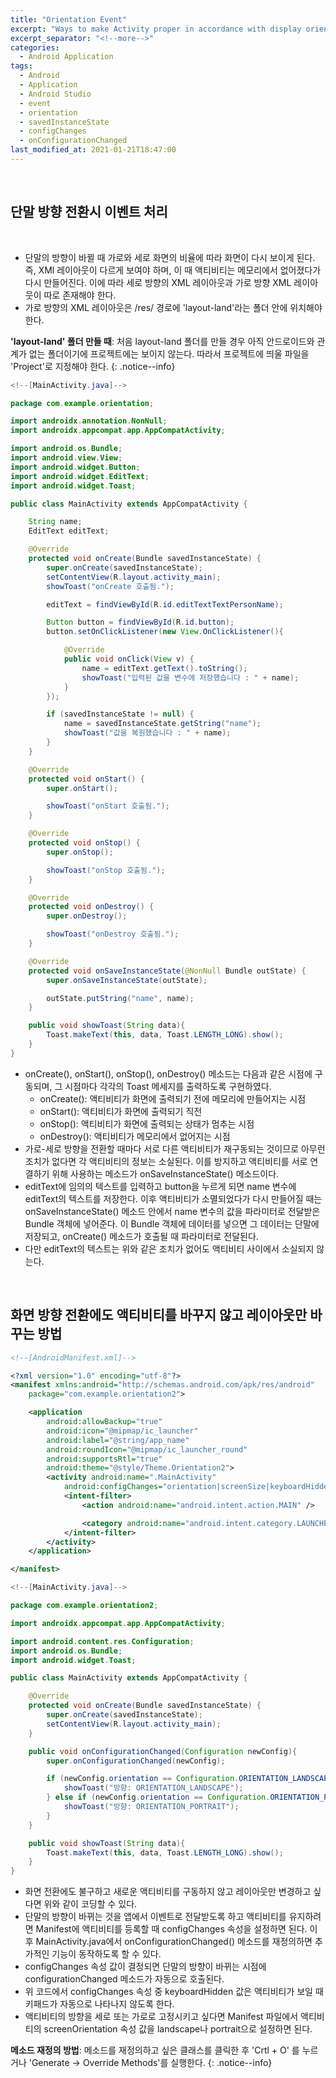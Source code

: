 ```yaml
---
title: "Orientation Event"
excerpt: "Ways to make Activity proper in accordance with display orientation"
excerpt_separator: "<!--more-->"
categories:
  - Android Application
tags:
  - Android
  - Application
  - Android Studio
  - event
  - orientation
  - savedInstanceState
  - configChanges
  - onConfigurationChanged
last_modified_at: 2021-01-21T18:47:00
---
```

<!--more-->

<br>

## 단말 방향 전환시 이벤트 처리

<img src="/images/2021-01-21-orientation.png" class="align-center" alt="">
<img src="/images/2021-01-21-orientation_ex02.png" class="align-center" alt="">

  * 단말의 방향이 바뀔 때 가로와 세로 화면의 비율에 따라 화면이 다시 보이게 된다. 즉, XMl 레이아웃이 다르게 보여야 하며, 이 때 액티비티는 메모리에서 없어졌다가 다시 만들어진다. 이에 따라 세로 방향의 XML 레이아웃과 가로 방향 XML 레이아웃이 따로 존재해야 한다.
  * 가로 방향의 XML 레이아웃은 /res/ 경로에 'layout-land'라는 폴더 안에 위치해야 한다.

**'layout-land' 폴더 만들 때**: 처음 layout-land 폴더를 만들 경우 아직 안드로이드와 관계가 없는 폴더이기에 프로젝트에는 보이지 않는다. 따라서 프로젝트에 띄울 파일을 'Project'로 지정해야 한다. 
{: .notice--info}

```java
<!--[MainActivity.java]-->

package com.example.orientation;

import androidx.annotation.NonNull;
import androidx.appcompat.app.AppCompatActivity;

import android.os.Bundle;
import android.view.View;
import android.widget.Button;
import android.widget.EditText;
import android.widget.Toast;

public class MainActivity extends AppCompatActivity {

    String name;
    EditText editText;

    @Override
    protected void onCreate(Bundle savedInstanceState) {
        super.onCreate(savedInstanceState);
        setContentView(R.layout.activity_main);
        showToast("onCreate 호출됨.");

        editText = findViewById(R.id.editTextTextPersonName);

        Button button = findViewById(R.id.button);
        button.setOnClickListener(new View.OnClickListener(){

            @Override
            public void onClick(View v) {
                name = editText.getText().toString();
                showToast("입력된 값을 변수에 저장했습니다 : " + name);
            }
        });

        if (savedInstanceState != null) {
            name = savedInstanceState.getString("name");
            showToast("값을 복원했습니다 : " + name);
        }
    }

    @Override
    protected void onStart() {
        super.onStart();

        showToast("onStart 호출됨.");
    }

    @Override
    protected void onStop() {
        super.onStop();

        showToast("onStop 호출됨.");
    }

    @Override
    protected void onDestroy() {
        super.onDestroy();

        showToast("onDestroy 호출됨.");
    }

    @Override
    protected void onSaveInstanceState(@NonNull Bundle outState) {
        super.onSaveInstanceState(outState);

        outState.putString("name", name);
    }

    public void showToast(String data){
        Toast.makeText(this, data, Toast.LENGTH_LONG).show();
    }
}
```

  * onCreate(), onStart(), onStop(), onDestroy() 메소드는 다음과 같은 시점에 구동되며, 그 시점마다 각각의 Toast 메세지를 출력하도록 구현하였다.
    * onCreate(): 액티비티가 화면에 출력되기 전에 메모리에 만들어지는 시점
    * onStart(): 액티비티가 화면에 출력되기 직전
    * onStop(): 액티비티가 화면에 출력되는 상태가 멈추는 시점
    * onDestroy(): 액티비티가 메모리에서 없어지는 시점
  * 가로-세로 방향을 전환할 때마다 서로 다른 액티비티가 재구동되는 것이므로 아무런 조치가 없다면 각 액티비티의 정보는 소실된다. 이를 방지하고 액티비티를 서로 연결하기 위해 사용하는 메소드가 onSaveInstanceState() 메소드이다.
  * editText에 임의의 텍스트를 입력하고 button을 누르게 되면 name 변수에 editText의 텍스트를 저장한다. 이후 액티비티가 소멸되었다가 다시 만들어질 때는 onSaveInstanceState() 메소드 안에서 name 변수의 값을 파라미터로 전달받은 Bundle 객체에 넣어준다. 이 Bundle 객체에 데이터를 넣으면 그 데이터는 단말에 저장되고, onCreate() 메소드가 호출될 때 파라미터로 전달된다.
  * 다만 editText의 텍스트는 위와 같은 조치가 없어도 액티비티 사이에서 소실되지 않는다.

<br>

## 화면 방향 전환에도 액티비티를 바꾸지 않고 레이아웃만 바꾸는 방법

```xml
<!--[AndroidManifest.xml]-->

<?xml version="1.0" encoding="utf-8"?>
<manifest xmlns:android="http://schemas.android.com/apk/res/android"
    package="com.example.orientation2">

    <application
        android:allowBackup="true"
        android:icon="@mipmap/ic_launcher"
        android:label="@string/app_name"
        android:roundIcon="@mipmap/ic_launcher_round"
        android:supportsRtl="true"
        android:theme="@style/Theme.Orientation2">
        <activity android:name=".MainActivity"
            android:configChanges="orientation|screenSize|keyboardHidden">
            <intent-filter>
                <action android:name="android.intent.action.MAIN" />

                <category android:name="android.intent.category.LAUNCHER" />
            </intent-filter>
        </activity>
    </application>

</manifest>
```

```java
<!--[MainActivity.java]-->

package com.example.orientation2;

import androidx.appcompat.app.AppCompatActivity;

import android.content.res.Configuration;
import android.os.Bundle;
import android.widget.Toast;

public class MainActivity extends AppCompatActivity {

    @Override
    protected void onCreate(Bundle savedInstanceState) {
        super.onCreate(savedInstanceState);
        setContentView(R.layout.activity_main);
    }

    public void onConfigurationChanged(Configuration newConfig){
        super.onConfigurationChanged(newConfig);

        if (newConfig.orientation == Configuration.ORIENTATION_LANDSCAPE) {
            showToast("방향: ORIENTATION_LANDSCAPE");
        } else if (newConfig.orientation == Configuration.ORIENTATION_PORTRAIT) {
            showToast("방향: ORIENTATION_PORTRAIT");
        }
    }

    public void showToast(String data){
        Toast.makeText(this, data, Toast.LENGTH_LONG).show();
    }
}
```

  * 화면 전환에도 불구하고 새로운 액티비티를 구동하지 않고 레이아웃만 변경하고 싶다면 위와 같이 코딩할 수 있다.
  * 단말의 방향이 바뀌는 것을 앱에서 이벤트로 전달받도록 하고 액티비티를 유지하려면 Manifest에 액티비티를 등록할 때 configChanges 속성을 설정하면 된다. 이후 MainActivity.java에서 onConfigurationChanged() 메소드를 재정의하면 추가적인 기능이 동작하도록 할 수 있다.
  * configChanges 속성 값이 결정되면 단말의 방향이 바뀌는 시점에 configurationChanged 메소드가 자동으로 호출된다.
  * 위 코드에서 configChanges 속성 중 keyboardHidden 값은 액티비티가 보일 때 키패드가 자동으로 나타나지 않도록 한다.
  * 액티비티의 방향을 세로 또는 가로로 고정시키고 싶다면 Manifest 파일에서 액티비티의 screenOrientation 속성 값을 landscape나 portrait으로 설정하면 된다.

**메소드 재정의 방법**: 메소드를 재정의하고 싶은 클래스를 클릭한 후 'Crtl + O' 를 누르거나 'Generate -> Override Methods'를 실행한다.
{: .notice--info}